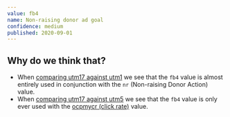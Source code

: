 ```yaml
---
value: fb4
name: Non-raising donor ad goal
confidence: medium
published: 2020-09-01
---
```


## Why do we think that?

- When [comparing utm17 against utm1](/campaigns/trump/ad_codes/1/against/17) we see that
the `fb4` value is almost entirely used in conjunction with the `nr` (Non-raising Donor Action) value.
- When [comparing utm17 against utm5](/campaigns/trump/ad_codes/17/against/5) we see that the
  `fb4` value is only ever used with the [ocpmycr (click rate)](/campaigns/trump/ad_codes/5/values/ocpmycr) value.
